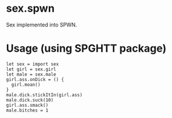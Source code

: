 # sex.spwn
Sex implemented into SPWN.

# Usage (using SPGHTT package)
```
let sex = import sex
let girl = sex.girl
let male = sex.male
girl.ass.onDick = () {
  girl.moan()
}
male.dick.stickItIn(girl.ass)
male.dick.suck(10)
girl.ass.smack()
male.bitches = 1
```
